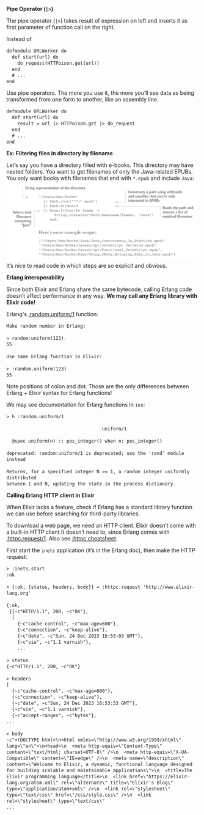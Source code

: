 **Pipe Operator (`|>`)**

The pipe operator (`|>`) takes result of expression on left and inserts it as first parameter of function call on the right.

Instead of
```
defmodule URLWorker do
  def start(url) do
    do_request(HTTPoison.get(url))
  end
  # ...
end
```
Use pipe operators. The more you use it, the more you’ll see data as being transformed from one form to another, like an assembly line.
```
defmodule URLWorker do
  def start(url) do
    result = url |> HTTPoison.get |> do_request
  end
  # ...
end
```
**Ex: Filtering files in directory by filename**

Let’s say you have a directory filled with e-books. This directory may have nested folders. You want to get filenames of only the Java-related EPUBs. You only want books with filenames that end with `*.epub` and include `Java`:
![filter files with pipe operator](img/pipe-operator.png)
It’s nice to read code in which steps are so explicit and obvious.

**Erlang interoperability**

Since both Elixir and Erlang share the same bytecode, calling Erlang code doesn’t affect performance in any way. **We may call any Erlang library with Elixir code!**

Erlang's [:random.uniform/1](https://www.erlang.org/doc/man/random#uniform-1) function:
```
Make random number in Erlang:

> random:uniform(123).
55

Use same Erlang function in Elixir:

> :random.uniform(123)
55
```
Note positions of colon and dot. Those are the only differences between Erlang + Elixir syntax for Erlang functions!

We may see documentation for Erlang functions in `iex`:
```
> h :random.uniform/1

                                   uniform/1

  @spec uniform(n) :: pos_integer() when n: pos_integer()

deprecated: random:uniform/1 is deprecated; use the 'rand' module instead

Returns, for a specified integer N >= 1, a random integer uniformly distributed
between 1 and N, updating the state in the process dictionary.
```
**Calling Erlang HTTP client in Elixir**

When Elixir lacks a feature, check if Erlang has a standard library function we can use before searching for third-party libraries.

To download a web page, we need an HTTP client. Elixir doesn’t come with a built-in HTTP client.It doesn’t need to, since Erlang comes with [:httpc.request/1](https://www.erlang.org/doc/man/httpc#request-1). Also see [:httpc cheatsheet](https://elixirforum.com/t/httpc-cheatsheet/50337).

First start the `inets` application (it’s in the Erlang doc), then make the HTTP request:
```
> :inets.start
:ok

> {:ok, {status, headers, body}} = :httpc.request 'http://www.elixir-lang.org'

{:ok,
 {{~c"HTTP/1.1", 200, ~c"OK"},
  [
    {~c"cache-control", ~c"max-age=600"},
    {~c"connection", ~c"keep-alive"},
    {~c"date", ~c"Sun, 24 Dec 2023 16:53:03 GMT"},
    {~c"via", ~c"1.1 varnish"},
    ...

> status
{~c"HTTP/1.1", 200, ~c"OK"}

> headers
[
  {~c"cache-control", ~c"max-age=600"},
  {~c"connection", ~c"keep-alive"},
  {~c"date", ~c"Sun, 24 Dec 2023 16:53:53 GMT"},
  {~c"via", ~c"1.1 varnish"},
  {~c"accept-ranges", ~c"bytes"},
...

> body
~c"<!DOCTYPE html>\n<html xmlns=\"http://www.w3.org/1999/xhtml\" lang=\"en\">\n<head>\n  <meta http-equiv=\"Content-Type\" content=\"text/html; charset=UTF-8\" />\n  <meta http-equiv=\"X-UA-Compatible\" content=\"IE=edge\" />\n  <meta name=\"description\" content=\"Welcome to Elixir, a dynamic, functional language designed for building scalable and maintainable applications\">\n  <title>The Elixir programming language</title>\n  <link href=\"https://elixir-lang.org/atom.xml\" rel=\"alternate\" title=\"Elixir's Blog\" type=\"application/atom+xml\" />\n  <link rel=\"stylesheet\" type=\"text/css\" href=\"/css/style.css\" />\n  <link rel=\"stylesheet\" type=\"text/css\"
...
```
